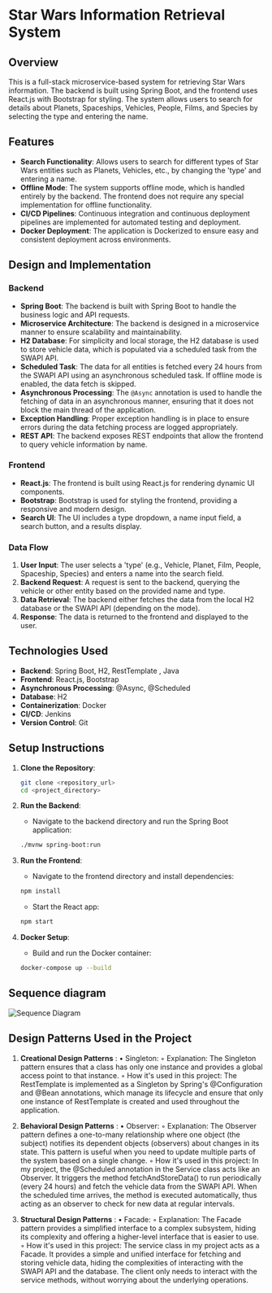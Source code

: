 
# Star Wars Information Retrieval System

## Overview

This is a full-stack microservice-based system for retrieving Star Wars information. The backend is built using Spring Boot, and the frontend uses React.js with Bootstrap for styling. The system allows users to search for details about Planets, Spaceships, Vehicles, People, Films, and Species by selecting the type and entering the name.

## Features

- **Search Functionality**: Allows users to search for different types of Star Wars entities such as Planets, Vehicles, etc., by changing the 'type' and entering a name.
- **Offline Mode**: The system supports offline mode, which is handled entirely by the backend. The frontend does not require any special implementation for offline functionality.
- **CI/CD Pipelines**: Continuous integration and continuous deployment pipelines are implemented for automated testing and deployment.
- **Docker Deployment**: The application is Dockerized to ensure easy and consistent deployment across environments.

## Design and Implementation

### Backend

- **Spring Boot**: The backend is built with Spring Boot to handle the business logic and API requests.
- **Microservice Architecture**: The backend is designed in a microservice manner to ensure scalability and maintainability.
- **H2 Database**: For simplicity and local storage, the H2 database is used to store vehicle data, which is populated via a scheduled task from the SWAPI API.
- **Scheduled Task**: The data for all entities is fetched every 24 hours from the SWAPI API using an asynchronous scheduled task. If offline mode is enabled, the data fetch is skipped.
- **Asynchronous Processing**: The `@Async` annotation is used to handle the fetching of data in an asynchronous manner, ensuring that it does not block the main thread of the application.
- **Exception Handling**: Proper exception handling is in place to ensure errors during the data fetching process are logged appropriately.
- **REST API**: The backend exposes REST endpoints that allow the frontend to query vehicle information by name.

### Frontend

- **React.js**: The frontend is built using React.js for rendering dynamic UI components.
- **Bootstrap**: Bootstrap is used for styling the frontend, providing a responsive and modern design.
- **Search UI**: The UI includes a type dropdown, a name input field, a search button, and a results display.

### Data Flow

1. **User Input**: The user selects a 'type' (e.g., Vehicle, Planet, Film, People, Spaceship, Species) and enters a name into the search field.
2. **Backend Request**: A request is sent to the backend, querying the vehicle or other entity based on the provided name and type.
3. **Data Retrieval**: The backend either fetches the data from the local H2 database or the SWAPI API (depending on the mode).
4. **Response**: The data is returned to the frontend and displayed to the user.

## Technologies Used

- **Backend**: Spring Boot, H2, RestTemplate , Java
- **Frontend**: React.js, Bootstrap
- **Asynchronous Processing**: @Async, @Scheduled
- **Database**: H2
- **Containerization**: Docker
- **CI/CD**: Jenkins
- **Version Control**: Git

## Setup Instructions

1. **Clone the Repository**:
   ```bash
   git clone <repository_url>
   cd <project_directory>
   ```

2. **Run the Backend**:
    - Navigate to the backend directory and run the Spring Boot application:
   ```bash
   ./mvnw spring-boot:run
   ```

3. **Run the Frontend**:
    - Navigate to the frontend directory and install dependencies:
   ```bash
   npm install
   ```
    - Start the React app:
   ```bash
   npm start
   ```

4. **Docker Setup**:
    - Build and run the Docker container:
   ```bash
   docker-compose up --build
   ```
## Sequence diagram
![Sequence Diagram](SequenceDiagram.png)

## Design Patterns Used in the Project
1. **Creational Design Patterns** :
•	Singleton:
◦	Explanation: The Singleton pattern ensures that a class has only one instance and provides a global access point to that instance.
◦	How it's used in this project: The RestTemplate is implemented as a Singleton by Spring's @Configuration and @Bean annotations, which manage its lifecycle and ensure that only one instance of RestTemplate is created and used throughout the application.  

2. **Behavioral Design Patterns** :
•	Observer:
◦	Explanation: The Observer pattern defines a one-to-many relationship where one object (the subject) notifies its dependent objects (observers) about changes in its state. This pattern is useful when you need to update multiple parts of the system based on a single change.
◦	How it's used in this project: In my project, the @Scheduled annotation in the Service class acts like an Observer. It triggers the method fetchAndStoreData() to run periodically (every 24 hours) and fetch the vehicle data from the SWAPI API. When the scheduled time arrives, the method is executed automatically, thus acting as an observer to check for new data at regular intervals.  

3. **Structural Design Patterns** :
•	Facade:
◦	Explanation: The Facade pattern provides a simplified interface to a complex subsystem, hiding its complexity and offering a higher-level interface that is easier to use.
◦	How it's used in this project: The service class in my project acts as a Facade. It provides a simple and unified interface for fetching and storing vehicle data, hiding the complexities of interacting with the SWAPI API and the database. The client only needs to interact with the service methods, without worrying about the underlying operations.